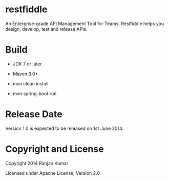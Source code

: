 restfiddle
==========

An Enterprise-grade API Management Tool for Teams. Restfiddle helps you design, develop, test and release APIs.

Build
==========

* JDK 7 or later

* Maven 3.0+

* mvn clean install

* mvn spring-boot:run

Release Date
==========

Version 1.0 is expected to be released on 1st June 2014.

Copyright and License
==========

Copyright 2014 Ranjan Kumar

Licensed under Apache License, Version 2.0